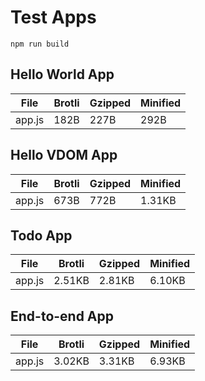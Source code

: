 # Test Apps

`npm run build`


## Hello World App

| File                       | Brotli   | Gzipped  | Minified |
|----------------------------|----------|----------|----------|
| app.js                     | 182B     | 227B     | 292B     |



## Hello VDOM App

| File                       | Brotli   | Gzipped  | Minified |
|----------------------------|----------|----------|----------|
| app.js                     | 673B     | 772B     | 1.31KB   |



## Todo App

| File                       | Brotli   | Gzipped  | Minified |
|----------------------------|----------|----------|----------|
| app.js                     | 2.51KB   | 2.81KB   | 6.10KB   |



## End-to-end App

| File                       | Brotli   | Gzipped  | Minified |
|----------------------------|----------|----------|----------|
| app.js                     | 3.02KB   | 3.31KB   | 6.93KB   |

